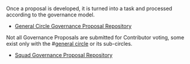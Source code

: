 Once a proposal is developed, it is turned into a task and processed according to the governance model.
- [General Circle Governance Proposal Repository](https://app.clarity.so/superbenefit/view/5845df86-9812-44b0-a6aa-310590c74384)

Not all Governance Proposals are submitted for Contributor voting, some exist only with the #[general circle](/notes/archive/clarity/Tags/general%20circle.md) or its sub-circles.
- [Squad Governance Proposal Repository](https://app.clarity.so/superbenefit/view/47099809-6e73-4aa3-b997-bcec461b4031)
